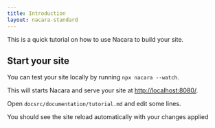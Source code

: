 ```yaml
---
title: Introduction
layout: nacara-standard
---
```


This is a quick tutorial on how to use Nacara to build your site.

## Start your site

You can test your site locally by running `npx nacara --watch`.

This will starts Nacara and serve your site at [http://localhost:8080/](http://localhost:8080/).

Open `docsrc/documentation/tutorial.md` and edit some lines.

You should see the site reload automatically with your changes applied
